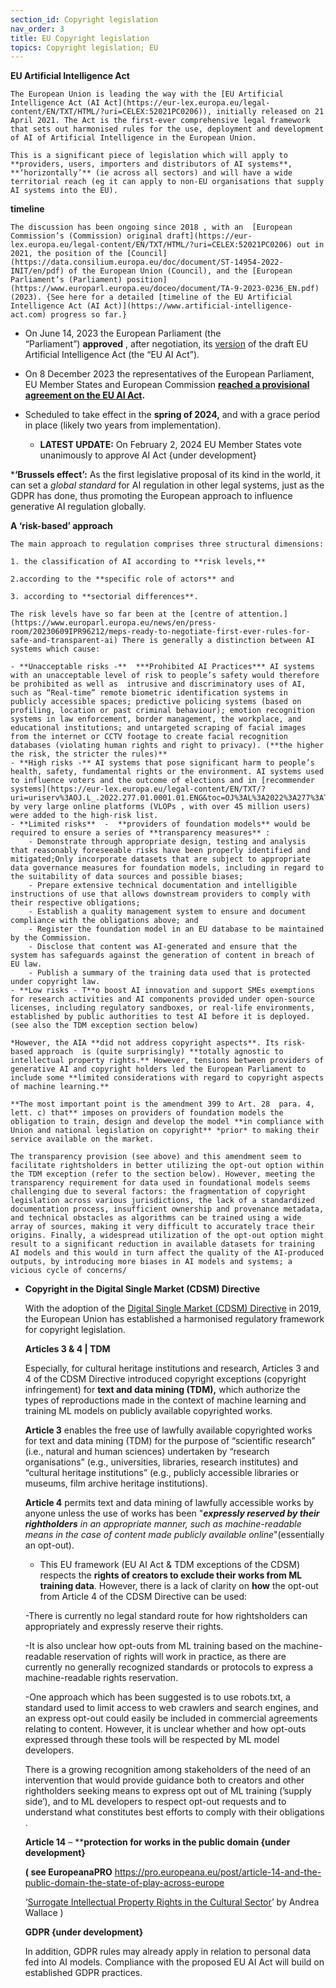 ```yaml
---
section_id: Copyright legislation
nav_order: 3
title: EU Copyright legislation
topics: Copyright legislation; EU
---
```



**EU Artificial Intelligence Act**
    
    The European Union is leading the way with the [EU Artificial Intelligence Act (AI Act](https://eur-lex.europa.eu/legal-content/EN/TXT/HTML/?uri=CELEX:52021PC0206)), initially released on 21 April 2021. The Act is the first-ever comprehensive legal framework that sets out harmonised rules for the use, deployment and development of AI of Artificial Intelligence in the European Union.
    
    This is a significant piece of legislation which will apply to **providers, users, importers and distributors of AI systems**, **‘horizontally’** (ie across all sectors) and will have a wide territorial reach (eg it can apply to non-EU organisations that supply AI systems into the EU). 
    
**timeline**
    
    The discussion has been ongoing since 2018 , with an  [European Commission’s (Commission) original draft](https://eur-lex.europa.eu/legal-content/EN/TXT/HTML/?uri=CELEX:52021PC0206) out in 2021, the position of the [Council](https://data.consilium.europa.eu/doc/document/ST-14954-2022-INIT/en/pdf) of the European Union (Council), and the [European Parliament’s (Parliament) position](https://www.europarl.europa.eu/doceo/document/TA-9-2023-0236_EN.pdf) (2023). {See here for a detailed [timeline of the EU Artificial Intelligence Act (AI Act)](https://www.artificial-intelligence-act.com) progress so far.}
    
 - On June 14, 2023 the European Parliament (the “Parliament”) **approved** , after negotiation, its [version](https://www.europarl.europa.eu/news/en/press-room/20230609IPR96212/meps-ready-to-negotiate-first-ever-rules-for-safe-and-transparent-ai) of the draft EU Artificial Intelligence Act (the “EU AI Act”).
 -  On 8 December 2023 the representatives of the European Parliament, EU Member States and European Commission **[reached a provisional agreement on the EU AI Act](https://www.europarl.europa.eu/news/en/press-room/20231206IPR15699/artificial-intelligence-act-deal-on-comprehensive-rules-for-trustworthy-ai).**
  -  Scheduled to take effect in the **spring of 2024,** and with a grace period in place (likely two years from implementation).
 
      - **LATEST UPDATE:** On February 2, 2024 EU Member States vote unanimously to approve AI Act   {under development}

***‘Brussels effect’:** As the first legislative proposal of its kind in the world, it can set a *global standard* for AI regulation in other legal systems, just as the GDPR has done, thus promoting the European approach to influence generative AI  regulation globally.
    
 **A ‘risk-based’ approach** 
    
    The main approach to regulation comprises three structural dimensions: 
    
    1. the classification of AI according to **risk levels,** 
    
    2.according to the **specific role of actors** and 
    
    3. according to **sectorial differences**. 
    
    The risk levels have so far been at the [centre of attention.](https://www.europarl.europa.eu/news/en/press-room/20230609IPR96212/meps-ready-to-negotiate-first-ever-rules-for-safe-and-transparent-ai) There is generally a distinction between AI systems which cause:
    
    - **Unacceptable risks -**  ***Prohibited AI Practices*** AI systems with an unacceptable level of risk to people’s safety would therefore be prohibited as well as  intrusive and discriminatory uses of AI, such as “Real-time” remote biometric identification systems in publicly accessible spaces; predictive policing systems (based on profiling, location or past criminal behaviour); emotion recognition systems in law enforcement, border management, the workplace, and educational institutions; and untargeted scraping of facial images from the internet or CCTV footage to create facial recognition databases (violating human rights and right to privacy). (**the higher the risk, the stricter the rules)**
    - **High risks -** AI systems that pose significant harm to people’s health, safety, fundamental rights or the environment. AI systems used to influence voters and the outcome of elections and in [recommender systems](https://eur-lex.europa.eu/legal-content/EN/TXT/?uri=uriserv%3AOJ.L_.2022.277.01.0001.01.ENG&toc=OJ%3AL%3A2022%3A277%3ATOC) used by very large online platforms (VLOPs , with over 45 million users) were added to the high-risk list.
    - **Limited risks**  -  **providers of foundation models** would be required to ensure a series of **transparency measures** :
        - Demonstrate through appropriate design, testing and analysis that reasonably foreseeable risks have been properly identified and mitigated;Only incorporate datasets that are subject to appropriate data governance measures for foundation models, including in regard to the suitability of data sources and possible biases;
        - Prepare extensive technical documentation and intelligible instructions of use that allows downstream providers to comply with their respective obligations;
        - Establish a quality management system to ensure and document compliance with the obligations above; and
        - Register the foundation model in an EU database to be maintained by the Commission.
        - Disclose that content was AI-generated and ensure that the system has safeguards against the generation of content in breach of EU law.
        - Publish a summary of the training data used that is protected under copyright law.
    - **Low risks - T**o boost AI innovation and support SMEs exemptions for research activities and AI components provided under open-source licenses, including regulatory sandboxes, or real-life environments, established by public authorities to test AI before it is deployed. (see also the TDM exception section below)
    
    *However, the AIA **did not address copyright aspects**. Its risk-based approach  is (quite surprisingly) **totally agnostic to intellectual property rights.** However, tensions between providers of generative AI and copyright holders led the European Parliament to include some **limited considerations with regard to copyright aspects of machine learning.** 
    
    **The most important point is the amendment 399 to Art. 28  para. 4, lett. c) that** imposes on providers of foundation models the obligation to train, design and develop the model **in compliance with Union and national legislation on copyright** *prior* to making their service available on the market.
    
    The transparency provision (see above) and this amendment seem to facilitate rightsholders in better utilizing the opt-out option within the TDM exception (refer to the section below). However, meeting the transparency requirement for data used in foundational models seems challenging due to several factors: the fragmentation of copyright legislation across various jurisdictions, the lack of a standardized documentation process, insufficient ownership and provenance metadata, and technical obstacles as algorithms can be trained using a wide array of sources, making it very difficult to accurately trace their origins. Finally, a widespread utilization of the opt-out option might result to a significant reduction in available datasets for training AI models and this would in turn affect the quality of the AI-produced outputs, by introducing more biases in AI models and systems; a vicious cycle of concerns/ 
    
- **Copyright in the Digital Single Market (CDSM) Directive**
    
    With the adoption of the [Digital Single Market (CDSM) Directive](https://eur-lex.europa.eu/legal-content/EN/TXT/HTML/?uri=CELEX:32019L0790&qid=1694796443581) in 2019, the European Union has established a harmonised regulatory framework for copyright legislation.
    
    **Articles 3 & 4 | TDM** 
    
    Especially, for cultural heritage institutions and research, Articles 3 and 4 of the CDSM Directive introduced copyright exceptions (copyright infringement) for **text and data mining (TDM),** which authorize the types of reproductions made in the context of machine learning and training ML models on publicly available copyrighted works. 
    
    **Article 3** enables the free use of lawfully available copyrighted works for text and data mining (TDM) for the purpose of “scientific research” (i.e., natural and human sciences) undertaken by “research organisations” (e.g., universities, libraries, research institutes) and “cultural heritage institutions” (e.g., publicly accessible libraries or museums, film archive heritage institutions).
    
     **Article 4** permits text and data mining of lawfully accessible works by anyone unless the use of works has been "***expressly reserved by their rightholders** in an appropriate manner, such as machine-readable means in the case of content made publicly available online*"(essentially an opt-out). 
    
    * This EU framework (EU AI Act  & TDM exceptions of the CDSM) respects the **rights of creators to exclude their works from ML training data**. However, there is a lack of clarity on **how** the opt-out from Article 4 of the CDSM Directive can be used: 
    
    -There is currently no legal standard route for how rightsholders can appropriately and expressly reserve their rights. 
    
    -It is also unclear how opt-outs from ML training based on the machine-readable reservation of rights will work in practice, as there are currently no generally recognized standards or protocols to express a machine-readable rights reservation.
    
    -One approach which has been suggested is to use robots.txt, a standard used to limit access to web crawlers and search engines, and an express opt-out could easily be included in commercial agreements relating to content. However, it is unclear whether and how opt-outs expressed through these tools will be respected by ML model developers. 
    
    There is a growing recognition among stakeholders of the need of an intervention that would provide guidance both to creators and other rightholders seeking means to express opt out of ML training (’supply side’), and to ML developers to respect opt-out requests and to understand what constitutes best efforts to comply with their obligations .
    
    **Article 14** – ****protection for works in the public domain  {under development}**
    
    **( see EuropeanaPRO** https://pro.europeana.eu/post/article-14-and-the-public-domain-the-state-of-play-across-europe
    
    ‘[Surrogate Intellectual Property Rights in the Cultural Sector](https://illinoisjltp.com/file/213/Wallace_2023_Issue%202.pdf)’ by Andrea Wallace )
    
    **GDPR {under development}**
    
    In addition, GDPR rules may already apply in relation to personal data fed into AI models. Compliance with the proposed EU AI Act will build on established GDPR practices.
